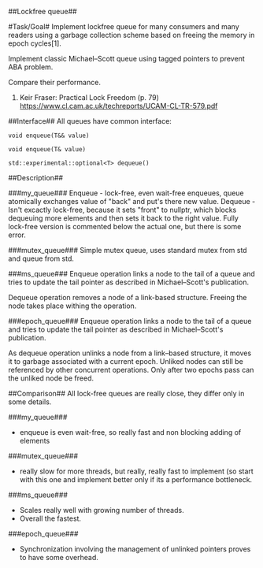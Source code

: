 ##Lockfree queue##

#Task/Goal#
Implement lockfree queue for many consumers and many readers using a garbage collection scheme based on freeing the memory in epoch cycles[1].

Implement classic Michael–Scott queue using tagged pointers to prevent ABA problem.

Compare their performance.

1. Keir Fraser: Practical Lock Freedom (p. 79)
https://www.cl.cam.ac.uk/techreports/UCAM-CL-TR-579.pdf

##Interface##
All queues have  common interface:

`void enqueue(T&& value)`

`void enqueue(T& value)`

`std::experimental::optional<T> dequeue()`

##Description##

###my_queue###
Enqueue - lock-free, even wait-free enqueues, queue atomically exchanges value of "back" and put's there new value.
Dequeue - Isn't excactly lock-free, because it sets "front" to nullptr, which blocks dequeuing more elements and then sets it back to the right value. Fully lock-free version is commented below the actual one, but there is some error.

###mutex_queue###
Simple mutex queue, uses standard mutex from std and queue from std.

###ms_queue###
Enqueue operation links a node to the tail of a queue and tries to update
the tail pointer as described in Michael–Scott's publication.

Dequeue operation removes a node of a link-based structure.
Freeing the node takes place withing the operation.

###epoch_queue###
Enqueue operation links a node to the tail of a queue and tries to update
the tail pointer as described in Michael–Scott's publication.

As dequeue operation unlinks a node from a link–based structure, it moves it to
garbage associated with a current epoch.  Unliked nodes can still be referenced
by other concurrent operations. Only after two epochs pass can the unliked node
be freed.

##Comparison##
All lock-free queues are really close, they differ only in some details.

###my_queue###
- enqueue is even wait-free, so really fast and non blocking adding of elements

###mutex_queue###
- really slow for more threads, but really, really fast to implement (so start with this one and implement better only if its a performance bottleneck.

###ms_queue###
- Scales really well with growing number of threads.
- Overall the fastest.

###epoch_queue###
- Synchronization involving the management of unlinked pointers proves to have some overhead.

